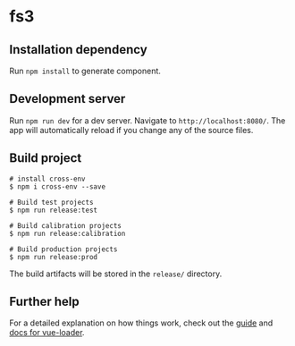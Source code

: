 # fs3

## Installation dependency

Run `npm install` to generate component.

## Development server

Run `npm run dev` for a dev server. Navigate to `http://localhost:8080/`. The app will automatically reload if you change any of the source files.

## Build project

```shell
# install cross-env
$ npm i cross-env --save

# Build test projects
$ npm run release:test

# Build calibration projects
$ npm run release:calibration

# Build production projects
$ npm run release:prod
```

The build artifacts will be stored in the `release/` directory.

## Further help

For a detailed explanation on how things work, check out the [guide](http://vuejs-templates.github.io/webpack/) and [docs for vue-loader](http://vuejs.github.io/vue-loader).

